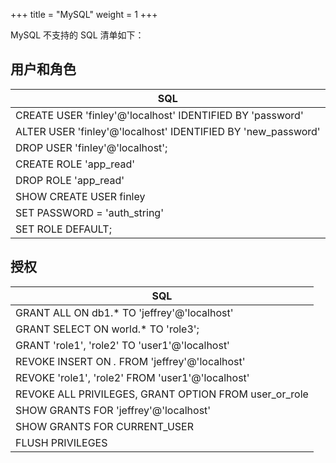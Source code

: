 +++
title = "MySQL"
weight = 1
+++

MySQL 不支持的 SQL 清单如下：

## 用户和角色
| SQL                                                          |
|--------------------------------------------------------------|
| CREATE USER 'finley'@'localhost' IDENTIFIED BY 'password'    |
| ALTER USER 'finley'@'localhost' IDENTIFIED BY 'new_password' |
| DROP USER 'finley'@'localhost';                              |
| CREATE ROLE 'app_read'                                       |
| DROP ROLE 'app_read'                                         |
| SHOW CREATE USER finley                                      |
| SET PASSWORD = 'auth_string'                                 |
| SET ROLE DEFAULT;                                            |

## 授权
| SQL                                                   |
|-------------------------------------------------------|
| GRANT ALL ON db1.* TO 'jeffrey'@'localhost'           |
| GRANT SELECT ON world.* TO 'role3';                   |
| GRANT 'role1', 'role2' TO 'user1'@'localhost'         |
| REVOKE INSERT ON *.* FROM 'jeffrey'@'localhost'       |
| REVOKE 'role1', 'role2' FROM 'user1'@'localhost'      |
| REVOKE ALL PRIVILEGES, GRANT OPTION FROM user_or_role |
| SHOW GRANTS FOR 'jeffrey'@'localhost'                 |
| SHOW GRANTS FOR CURRENT_USER                          |
| FLUSH PRIVILEGES                                      |
